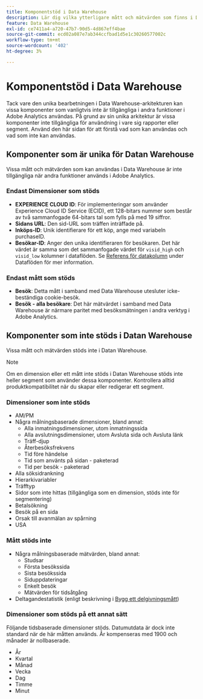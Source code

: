 ```yaml
---
title: Komponentstöd i Data Warehouse
description: Lär dig vilka ytterligare mått och mätvärden som finns i Datan Warehouse och vad som inte stöds.
feature: Data Warehouse
exl-id: ce7411a4-a720-47b7-90d5-4d867eff4bae
source-git-commit: ecd02a087e7ab344ccfbad1d5e1c30260577002c
workflow-type: tm+mt
source-wordcount: '402'
ht-degree: 3%

---
```


# Komponentstöd i Data Warehouse

Tack vare den unika bearbetningen i Data Warehouse-arkitekturen kan vissa komponenter som vanligtvis inte är tillgängliga i andra funktioner i Adobe Analytics användas. På grund av sin unika arkitektur är vissa komponenter inte tillgängliga för användning i vare sig rapporter eller segment. Använd den här sidan för att förstå vad som kan användas och vad som inte kan användas.

## Komponenter som är unika för Datan Warehouse

Vissa mått och mätvärden som kan användas i Data Warehouse är inte tillgängliga när andra funktioner används i Adobe Analytics.

### Endast Dimensioner som stöds

* **EXPERIENCE CLOUD ID**: För implementeringar som använder Experience Cloud ID Service (ECID), ett 128-bitars nummer som består av två sammanfogade 64-bitars tal som fylls på med 19 siffror.
* **Sidans URL**: Den sid-URL som träffen inträffade på.
* **Inköps-ID**: Unik identifierare för ett köp, ange med variabeln purchaseID.
* **Besökar-ID**: Anger den unika identifieraren för besökaren. Det här värdet är samma som det sammanfogade värdet för `visid_high` och `visid_low` kolumner i dataflöden. Se [Referens för datakolumn](../analytics-data-feed/c-df-contents/datafeeds-reference.md) under Dataflöden för mer information.

### Endast mått som stöds

* **Besök**: Detta mått i samband med Data Warehouse utesluter icke-beständiga cookie-besök.
* **Besök - alla besökare**: Det här mätvärdet i samband med Data Warehouse är närmare paritet med besöksmätningen i andra verktyg i Adobe Analytics.

## Komponenter som inte stöds i Datan Warehouse

Vissa mått och mätvärden stöds inte i Datan Warehouse.

>[!NOTE]
>
>Om en dimension eller ett mått inte stöds i Datan Warehouse stöds inte heller segment som använder dessa komponenter. Kontrollera alltid produktkompatibilitet när du skapar eller redigerar ett segment.

### Dimensioner som inte stöds

* AM/PM
* Några målningsbaserade dimensioner, bland annat:
   * Alla inmatningsdimensioner, utom inmatningssida
   * Alla avslutningsdimensioner, utom Avsluta sida och Avsluta länk
   * Träff-djup
   * Återbesöksfrekvens
   * Tid före händelse
   * Tid som använts på sidan - paketerad
   * Tid per besök - paketerad
* Alla söksidrankning
* Hierarkivariabler
* Träfftyp
* Sidor som inte hittas (tillgängliga som en dimension, stöds inte för segmentering)
* Betalsökning
* Besök på en sida
* Orsak till avanmälan av spårning
* USA

### Mått stöds inte

* Några målningsbaserade mätvärden, bland annat:
   * Studsar
   * Första besökssida
   * Sista besökssida
   * Siduppdateringar
   * Enkelt besök
   * Mätvärden för tidsåtgång
* Deltagandestatistik (enligt beskrivning i [Bygg ett delgivningsmått](/help/components/c-calcmetrics/c-workflow/cm-workflow/c-build-metrics/participation-metric.md))

### Dimensioner som stöds på ett annat sätt

Följande tidsbaserade dimensioner stöds. Datumutdata är dock inte standard när de här måtten används. År kompenseras med 1900 och månader är nollbaserade.

* År
* Kvartal
* Månad
* Vecka
* Dag
* Timme
* Minut
